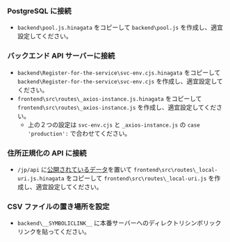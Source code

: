 ### PostgreSQL に接続

- `backend\pool.js.hinagata` をコピーして `backend\pool.js` を作成し、適宜設定してください。

### バックエンド API サーバーに接続

- `backend\Register-for-the-service\svc-env.cjs.hinagata` をコピーして `backend\Register-for-the-service\svc-env.cjs` を作成し、適宜設定してください。
- `frontend\src\routes\_axios-instance.js.hinagata` をコピーして `frontend\src\routes\_axios-instance.js` を作成し、適宜設定してください。
    - 上の２つの設定は `svc-env.cjs` と `_axios-instance.js` の `case 'production':` で合わせてください。

### 住所正規化の API に接続

- `/jp/api` に[公開されているデータ](https://github.com/geolonia/japanese-addresses/tree/develop/api)を置いて
 `frontend\src\routes\_local-uri.js.hinagata` をコピーして `frontend\src\routes\_local-uri.js` を作成し、適宜設定してください。

### CSV ファイルの置き場所を設定

- `backend\__SYMBOLICLINK__` に本番サーバーへのディレクトリシンボリックリンクを貼ってください。